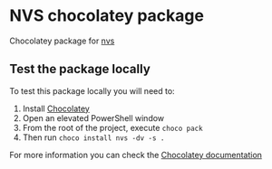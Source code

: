 # NVS chocolatey package

Chocolatey package for [nvs](https://github.com/jasongin/nvs/)

## Test the package locally

To test this package locally you will need to:

1. Install [Chocolatey](https://chocolatey.org/install)
1. Open an elevated PowerShell window
1. From the root of the project, execute `choco pack`
1. Then run `choco install nvs -dv -s .`

For more information you can check the [Chocolatey documentation](https://chocolatey.org/docs/create-packages)
